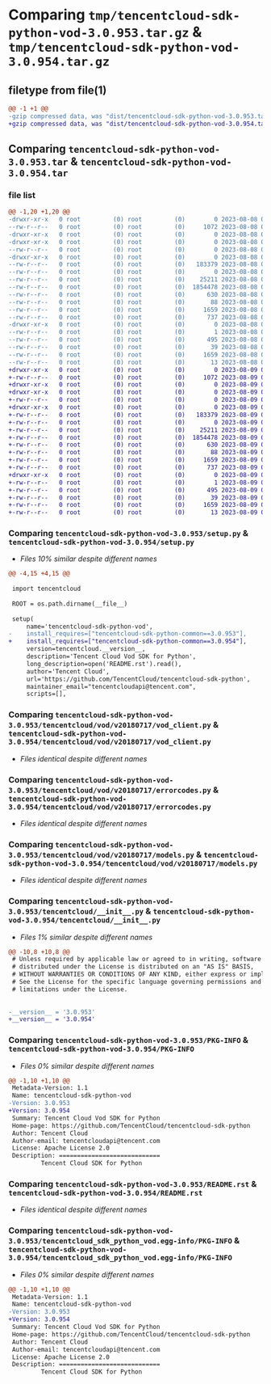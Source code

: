 # Comparing `tmp/tencentcloud-sdk-python-vod-3.0.953.tar.gz` & `tmp/tencentcloud-sdk-python-vod-3.0.954.tar.gz`

## filetype from file(1)

```diff
@@ -1 +1 @@
-gzip compressed data, was "dist/tencentcloud-sdk-python-vod-3.0.953.tar", last modified: Tue Aug  8 00:36:01 2023, max compression
+gzip compressed data, was "dist/tencentcloud-sdk-python-vod-3.0.954.tar", last modified: Wed Aug  9 00:36:22 2023, max compression
```

## Comparing `tencentcloud-sdk-python-vod-3.0.953.tar` & `tencentcloud-sdk-python-vod-3.0.954.tar`

### file list

```diff
@@ -1,20 +1,20 @@
-drwxr-xr-x   0 root         (0) root         (0)        0 2023-08-08 00:36:01.000000 tencentcloud-sdk-python-vod-3.0.953/
--rw-r--r--   0 root         (0) root         (0)     1072 2023-08-08 00:36:01.000000 tencentcloud-sdk-python-vod-3.0.953/setup.py
-drwxr-xr-x   0 root         (0) root         (0)        0 2023-08-08 00:36:01.000000 tencentcloud-sdk-python-vod-3.0.953/tencentcloud/
-drwxr-xr-x   0 root         (0) root         (0)        0 2023-08-08 00:36:01.000000 tencentcloud-sdk-python-vod-3.0.953/tencentcloud/vod/
--rw-r--r--   0 root         (0) root         (0)        0 2023-08-08 00:36:01.000000 tencentcloud-sdk-python-vod-3.0.953/tencentcloud/vod/__init__.py
-drwxr-xr-x   0 root         (0) root         (0)        0 2023-08-08 00:36:01.000000 tencentcloud-sdk-python-vod-3.0.953/tencentcloud/vod/v20180717/
--rw-r--r--   0 root         (0) root         (0)   183379 2023-08-08 00:36:01.000000 tencentcloud-sdk-python-vod-3.0.953/tencentcloud/vod/v20180717/vod_client.py
--rw-r--r--   0 root         (0) root         (0)        0 2023-08-08 00:36:01.000000 tencentcloud-sdk-python-vod-3.0.953/tencentcloud/vod/v20180717/__init__.py
--rw-r--r--   0 root         (0) root         (0)    25211 2023-08-08 00:36:01.000000 tencentcloud-sdk-python-vod-3.0.953/tencentcloud/vod/v20180717/errorcodes.py
--rw-r--r--   0 root         (0) root         (0)  1854478 2023-08-08 00:36:01.000000 tencentcloud-sdk-python-vod-3.0.953/tencentcloud/vod/v20180717/models.py
--rw-r--r--   0 root         (0) root         (0)      630 2023-08-08 00:36:01.000000 tencentcloud-sdk-python-vod-3.0.953/tencentcloud/__init__.py
--rw-r--r--   0 root         (0) root         (0)       88 2023-08-08 00:36:01.000000 tencentcloud-sdk-python-vod-3.0.953/setup.cfg
--rw-r--r--   0 root         (0) root         (0)     1659 2023-08-08 00:36:01.000000 tencentcloud-sdk-python-vod-3.0.953/PKG-INFO
--rw-r--r--   0 root         (0) root         (0)      737 2023-08-08 00:36:01.000000 tencentcloud-sdk-python-vod-3.0.953/README.rst
-drwxr-xr-x   0 root         (0) root         (0)        0 2023-08-08 00:36:01.000000 tencentcloud-sdk-python-vod-3.0.953/tencentcloud_sdk_python_vod.egg-info/
--rw-r--r--   0 root         (0) root         (0)        1 2023-08-08 00:36:01.000000 tencentcloud-sdk-python-vod-3.0.953/tencentcloud_sdk_python_vod.egg-info/dependency_links.txt
--rw-r--r--   0 root         (0) root         (0)      495 2023-08-08 00:36:01.000000 tencentcloud-sdk-python-vod-3.0.953/tencentcloud_sdk_python_vod.egg-info/SOURCES.txt
--rw-r--r--   0 root         (0) root         (0)       39 2023-08-08 00:36:01.000000 tencentcloud-sdk-python-vod-3.0.953/tencentcloud_sdk_python_vod.egg-info/requires.txt
--rw-r--r--   0 root         (0) root         (0)     1659 2023-08-08 00:36:01.000000 tencentcloud-sdk-python-vod-3.0.953/tencentcloud_sdk_python_vod.egg-info/PKG-INFO
--rw-r--r--   0 root         (0) root         (0)       13 2023-08-08 00:36:01.000000 tencentcloud-sdk-python-vod-3.0.953/tencentcloud_sdk_python_vod.egg-info/top_level.txt
+drwxr-xr-x   0 root         (0) root         (0)        0 2023-08-09 00:36:22.000000 tencentcloud-sdk-python-vod-3.0.954/
+-rw-r--r--   0 root         (0) root         (0)     1072 2023-08-09 00:36:22.000000 tencentcloud-sdk-python-vod-3.0.954/setup.py
+drwxr-xr-x   0 root         (0) root         (0)        0 2023-08-09 00:36:22.000000 tencentcloud-sdk-python-vod-3.0.954/tencentcloud/
+drwxr-xr-x   0 root         (0) root         (0)        0 2023-08-09 00:36:22.000000 tencentcloud-sdk-python-vod-3.0.954/tencentcloud/vod/
+-rw-r--r--   0 root         (0) root         (0)        0 2023-08-09 00:36:22.000000 tencentcloud-sdk-python-vod-3.0.954/tencentcloud/vod/__init__.py
+drwxr-xr-x   0 root         (0) root         (0)        0 2023-08-09 00:36:22.000000 tencentcloud-sdk-python-vod-3.0.954/tencentcloud/vod/v20180717/
+-rw-r--r--   0 root         (0) root         (0)   183379 2023-08-09 00:36:22.000000 tencentcloud-sdk-python-vod-3.0.954/tencentcloud/vod/v20180717/vod_client.py
+-rw-r--r--   0 root         (0) root         (0)        0 2023-08-09 00:36:22.000000 tencentcloud-sdk-python-vod-3.0.954/tencentcloud/vod/v20180717/__init__.py
+-rw-r--r--   0 root         (0) root         (0)    25211 2023-08-09 00:36:22.000000 tencentcloud-sdk-python-vod-3.0.954/tencentcloud/vod/v20180717/errorcodes.py
+-rw-r--r--   0 root         (0) root         (0)  1854478 2023-08-09 00:36:22.000000 tencentcloud-sdk-python-vod-3.0.954/tencentcloud/vod/v20180717/models.py
+-rw-r--r--   0 root         (0) root         (0)      630 2023-08-09 00:36:22.000000 tencentcloud-sdk-python-vod-3.0.954/tencentcloud/__init__.py
+-rw-r--r--   0 root         (0) root         (0)       88 2023-08-09 00:36:22.000000 tencentcloud-sdk-python-vod-3.0.954/setup.cfg
+-rw-r--r--   0 root         (0) root         (0)     1659 2023-08-09 00:36:22.000000 tencentcloud-sdk-python-vod-3.0.954/PKG-INFO
+-rw-r--r--   0 root         (0) root         (0)      737 2023-08-09 00:36:22.000000 tencentcloud-sdk-python-vod-3.0.954/README.rst
+drwxr-xr-x   0 root         (0) root         (0)        0 2023-08-09 00:36:22.000000 tencentcloud-sdk-python-vod-3.0.954/tencentcloud_sdk_python_vod.egg-info/
+-rw-r--r--   0 root         (0) root         (0)        1 2023-08-09 00:36:22.000000 tencentcloud-sdk-python-vod-3.0.954/tencentcloud_sdk_python_vod.egg-info/dependency_links.txt
+-rw-r--r--   0 root         (0) root         (0)      495 2023-08-09 00:36:22.000000 tencentcloud-sdk-python-vod-3.0.954/tencentcloud_sdk_python_vod.egg-info/SOURCES.txt
+-rw-r--r--   0 root         (0) root         (0)       39 2023-08-09 00:36:22.000000 tencentcloud-sdk-python-vod-3.0.954/tencentcloud_sdk_python_vod.egg-info/requires.txt
+-rw-r--r--   0 root         (0) root         (0)     1659 2023-08-09 00:36:22.000000 tencentcloud-sdk-python-vod-3.0.954/tencentcloud_sdk_python_vod.egg-info/PKG-INFO
+-rw-r--r--   0 root         (0) root         (0)       13 2023-08-09 00:36:22.000000 tencentcloud-sdk-python-vod-3.0.954/tencentcloud_sdk_python_vod.egg-info/top_level.txt
```

### Comparing `tencentcloud-sdk-python-vod-3.0.953/setup.py` & `tencentcloud-sdk-python-vod-3.0.954/setup.py`

 * *Files 10% similar despite different names*

```diff
@@ -4,15 +4,15 @@
 
 import tencentcloud
 
 ROOT = os.path.dirname(__file__)
 
 setup(
     name='tencentcloud-sdk-python-vod',
-    install_requires=["tencentcloud-sdk-python-common==3.0.953"],
+    install_requires=["tencentcloud-sdk-python-common==3.0.954"],
     version=tencentcloud.__version__,
     description='Tencent Cloud Vod SDK for Python',
     long_description=open('README.rst').read(),
     author='Tencent Cloud',
     url='https://github.com/TencentCloud/tencentcloud-sdk-python',
     maintainer_email="tencentcloudapi@tencent.com",
     scripts=[],
```

### Comparing `tencentcloud-sdk-python-vod-3.0.953/tencentcloud/vod/v20180717/vod_client.py` & `tencentcloud-sdk-python-vod-3.0.954/tencentcloud/vod/v20180717/vod_client.py`

 * *Files identical despite different names*

### Comparing `tencentcloud-sdk-python-vod-3.0.953/tencentcloud/vod/v20180717/errorcodes.py` & `tencentcloud-sdk-python-vod-3.0.954/tencentcloud/vod/v20180717/errorcodes.py`

 * *Files identical despite different names*

### Comparing `tencentcloud-sdk-python-vod-3.0.953/tencentcloud/vod/v20180717/models.py` & `tencentcloud-sdk-python-vod-3.0.954/tencentcloud/vod/v20180717/models.py`

 * *Files identical despite different names*

### Comparing `tencentcloud-sdk-python-vod-3.0.953/tencentcloud/__init__.py` & `tencentcloud-sdk-python-vod-3.0.954/tencentcloud/__init__.py`

 * *Files 1% similar despite different names*

```diff
@@ -10,8 +10,8 @@
 # Unless required by applicable law or agreed to in writing, software
 # distributed under the License is distributed on an "AS IS" BASIS,
 # WITHOUT WARRANTIES OR CONDITIONS OF ANY KIND, either express or implied.
 # See the License for the specific language governing permissions and
 # limitations under the License.
 
 
-__version__ = '3.0.953'
+__version__ = '3.0.954'
```

### Comparing `tencentcloud-sdk-python-vod-3.0.953/PKG-INFO` & `tencentcloud-sdk-python-vod-3.0.954/PKG-INFO`

 * *Files 0% similar despite different names*

```diff
@@ -1,10 +1,10 @@
 Metadata-Version: 1.1
 Name: tencentcloud-sdk-python-vod
-Version: 3.0.953
+Version: 3.0.954
 Summary: Tencent Cloud Vod SDK for Python
 Home-page: https://github.com/TencentCloud/tencentcloud-sdk-python
 Author: Tencent Cloud
 Author-email: tencentcloudapi@tencent.com
 License: Apache License 2.0
 Description: ============================
         Tencent Cloud SDK for Python
```

### Comparing `tencentcloud-sdk-python-vod-3.0.953/README.rst` & `tencentcloud-sdk-python-vod-3.0.954/README.rst`

 * *Files identical despite different names*

### Comparing `tencentcloud-sdk-python-vod-3.0.953/tencentcloud_sdk_python_vod.egg-info/PKG-INFO` & `tencentcloud-sdk-python-vod-3.0.954/tencentcloud_sdk_python_vod.egg-info/PKG-INFO`

 * *Files 0% similar despite different names*

```diff
@@ -1,10 +1,10 @@
 Metadata-Version: 1.1
 Name: tencentcloud-sdk-python-vod
-Version: 3.0.953
+Version: 3.0.954
 Summary: Tencent Cloud Vod SDK for Python
 Home-page: https://github.com/TencentCloud/tencentcloud-sdk-python
 Author: Tencent Cloud
 Author-email: tencentcloudapi@tencent.com
 License: Apache License 2.0
 Description: ============================
         Tencent Cloud SDK for Python
```

